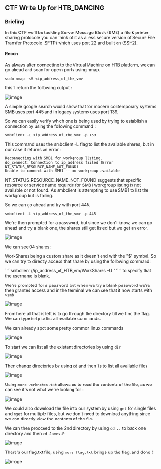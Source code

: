 ## CTF Write Up for HTB_DANCING

### Briefing
In this CTF we'll be tackling Server Message Block (SMB) a file & printer sharing protocole you can think of it as a less secure version of Secure File Transfer Protocole (SFTP) which uses port 22 and built on (SSH2).

#### Recon
As always after connecting to the Virtual Machine on HTB platform, we can go ahead and scan for opern ports using nmap.

```sudo nmap -sV <ip_address_of_the_vm>```

this'll return the following output :

![image](https://github.com/user-attachments/assets/78c6d8b2-acef-4cff-b433-46a2c6c5b99d)

A simple google search would show that for modern contemporary systems SMB uses port 445 and in legacy systems uses port 139.

So we can easily verify which one is being used by trying to establish a connection by using the following command :

```smbclient -L <ip_address_of_the_vm> -p 139```

This command uses the smbclient -L flag to list the available shares, but in our case it returns an error :

```
Reconnecting with SMB1 for workgroup listing.
do_connect: Connection to ip_address failed (Error NT_STATUS_RESOURCE_NAME_NOT_FOUND)
Unable to connect with SMB1 -- no workgroup available
```
NT_STATUS_RESOURCE_NAME_NOT_FOUND suggests that specific resource or service name requirde for SMB1 workgroup listing is not available or not found. As smbclient is attempting to use SMB1 to list the workgroup but is failing.

So we can go ahead and try with port 445.

```smbclient -L <ip_address_of_the_vm> -p 445```

We're then prompted for a password, but since we don't know, we can go ahead and try a blank one, the shares still get listed but we get an error.

![image](https://github.com/user-attachments/assets/b6d09cb0-77d0-4c21-b182-8420199d58e7)

We can see 04 shares:

WorkShares being a custom share as it doesn't end with the "$" symbol.
So we can try to directly access that share by using the following command:

````smbclient //ip_address_of_HTB_vm/WorkShares -U ""``` to specify that the username is blank.

We're prompted for a password but when we try a blank password we're then granted access and in the terminal we can see that it now starts with ```>smb```

![image](https://github.com/user-attachments/assets/7772c81c-93e1-499e-aca1-91bd74a4dad3)

From here all that is left is to go through the directory till we find the flag.
We can type ```help``` to list all available commands.

We can already spot some pretty common linux commands

![image](https://github.com/user-attachments/assets/71c71432-7417-46ff-989e-5360de43fadf)

To start we can list all the existant directories by using ```dir```

![image](https://github.com/user-attachments/assets/944137a3-3ec0-4a06-95bb-9e32b245e108)

Then change directories by using ```cd``` and then ```ls``` to list all available files

![image](https://github.com/user-attachments/assets/8a0a2080-ce14-4c3f-bab7-c3cd20cab7e5)

Using ```more worknotes.txt``` allows us to read the contents of the file, as we can see it's not what we're looking for :

![image](https://github.com/user-attachments/assets/b2c5dec7-b4b2-426c-82f6-923887da3853)

We could also download the file into our system by using ```get``` for single files and ```mget``` for multiple files, but we don't need to download anything since we can directly view the contents of the file.

We can then procceed to the 2nd directory by using ```cd ..``` to back one directory and then ```cd James.P```

![image](https://github.com/user-attachments/assets/a023902e-8d4d-4697-8d0a-f9d69006a0e8)

There's our flag.txt file, using ```more flag.txt``` brings up the flag, and done !

![image](https://github.com/user-attachments/assets/43ba705b-3697-4eb0-b4a6-fd9da0ad540f)
